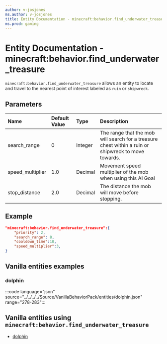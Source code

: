 ```yaml
---
author: v-josjones
ms.author: v-josjones
title: Entity Documentation - minecraft:behavior.find_underwater_treasure
ms.prod: gaming
---
```


# Entity Documentation - minecraft:behavior.find_underwater_treasure

`minecraft:behavior.find_underwater_treasure` allows an entity to locate and travel to the nearest point of interest labeled as `ruin` or `shipwreck`.

## Parameters

|Name |Default Value  |Type  |Description  |
|:----------|:----------|:----------|:----------|
|search_range| 0| Integer| The range that the mob will search for a treasure chest within a ruin or shipwreck to move towards. |
|speed_multiplier| 1.0| Decimal| Movement speed multiplier of the mob when using this AI Goal |
|stop_distance| 2.0| Decimal| The distance the mob will move before stopping. |

## Example

```json
"minecraft:behavior.find_underwater_treasure":{
    "priority": 2,
    "search_range": 8,
    "cooldown_time":10,
    "speed_multiplier":3,
}
```

## Vanilla entities examples

### dolphin

:::code language="json" source="../../../../Source/VanillaBehaviorPack/entities/dolphin.json" range="278-283":::

## Vanilla entities using `minecraft:behavior.find_underwater_treasure`

- [dolphin](../../../../Source/VanillaBehaviorPack_Snippets/entities/dolphin.md)
